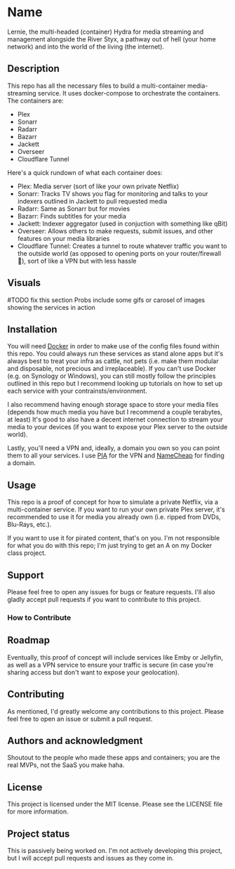 # Name

Lernie, the multi-headed (container) Hydra for media streaming and management alongside the River Styx,  a pathway out of hell (your home network) and into the world of the living (the internet).

## Description

This repo has all the necessary files to build a multi-container media-streaming service. It uses docker-compose to orchestrate the containers. The containers are:

* Plex
* Sonarr
* Radarr
* Bazarr
* Jackett
* Overseer
* Cloudflare Tunnel

Here's a quick rundown of what each container does:

* Plex: Media server (sort of like your own private Netflix)
* Sonarr: Tracks TV shows you flag for monitoring and talks to your indexers outlined in Jackett to pull requested media
* Radarr: Same as Sonarr but for movies
* Bazarr: Finds subtitles for your media
* Jackett: Indexer aggregator (used in conjuction with something like qBit)
* Overseer: Allows others to make requests, submit issues, and other features on your media libraries
* Cloudflare Tunnel: Creates a tunnel to route whatever traffic you want to the outside world (as opposed to opening ports on your router/firewall 😬), sort of like a VPN but with less hassle


## Visuals

#TODO fix this section
Probs include some gifs or carosel of images showing the services in action

## Installation

You will need [Docker](https://docs.docker.com/engine/install/) in order to make use of the config files found within this repo. You could always run these services as stand alone apps but it's always best to treat your infra as cattle, not pets (i.e. make them modular and disposable, not precious and irreplaceable). If you can't use Docker (e.g. on Synology or Windows), you can still mostly follow the principles outlined in this repo but I recommend looking up tutorials on how to set up each service with your contrainsts/environment.

I also recommend having enough storage space to store your media files (depends how much media you have but I recommend a couple terabytes, at least) It's good to also have a decent internet connection to stream your media to your devices (if you want to expose your Plex server to the outside world).

Lastly, you'll need a VPN and, ideally, a domain you own so you can point them to all your services. I use [PIA](https://www.privateinternetaccess.com/download) for the VPN and [NameCheap](https://www.namecheap.com/) for finding a domain. 

## Usage

This repo is a proof of concept for how to simulate a private Netflix, via a multi-container service. If you want to run your own private Plex server, it's recommended to use it for media you already own (i.e. ripped from DVDs, Blu-Rays, etc.). 

If you want to use it for pirated content, that's on you. I'm not responsible for what you do with this repo; I'm just trying to get an A on my Docker class project.

## Support

Please feel free to open any issues for bugs or feature requests. I'll also gladly accept pull requests if you want to contribute to this project.

### How to Contribute

## Roadmap

Eventually, this proof of concept will include services like Emby or Jellyfin, as well as a VPN service to ensure your traffic is secure (in case you're sharing access but don't want to expose your geolocation).

## Contributing

As mentioned, I'd greatly welcome any contributions to this project. Please feel free to open an issue or submit a pull request.

## Authors and acknowledgment

Shoutout to the people who made these apps and containers; you are the real MVPs, not the SaaS you make haha. 

## License

This project is licensed under the MIT license. Please see the LICENSE file for more information.

## Project status

This is passively being worked on. I'm not actively developing this project, but I will accept pull requests and issues as they come in.

